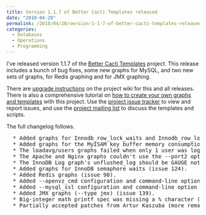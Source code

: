 ```yaml
---
title: Version 1.1.7 of Better Cacti Templates released
date: "2010-04-20"
permalink: /2010/04/20/version-1-1-7-of-better-cacti-templates-released/
categories:
  - Databases
  - Operations
  - Programming
---
```

I've released version 1.1.7 of the [Better Cacti Templates][1] project. This release includes a bunch of bug fixes, some new graphs for MySQL, and two new sets of graphs, for Redis graphing and for JMX graphing.

There are [upgrade instructions][2] on the project wiki for this and all releases. There is also a comprehensive tutorial on [how to create your own graphs and templates][3] with this project. Use the [project issue tracker][4] to view and report issues, and use the [project mailing list][5] to discuss the templates and scripts.

The full changelog follows.

<pre>
  * Added graphs for Innodb_row_lock_waits and Innodb_row_lock_time (issue 118).
  * Added graphs for the MyISAM key buffer memory consumption (issue 127).
  * The loadavg/users graphs failed when only 1 user was logged in (issue 131).
  * The Apache and Nginx graphs couldn't use the --port2 option (issue 129).
  * The InnoDB Log graph's unflushed_log should be GAUGE not COUNTER (issue 10).
  * Added graphs for InnoDB semaphore waits (issue 124).
  * Added Redis graphs (issue 90).
  * Added --openvz_cmd configuration and command-line option (issue 130).
  * Added --mysql_ssl configuration and command-line option (issue 103).
  * Added JMX graphs (--type jmx) (issue 139).
  * Big-integer math printf spec was missing a % character (issue 137).
  * Partially accepted patches from Artur Kaszuba (more remaining in issue 120).
</pre>

 [1]: http://code.google.com/p/mysql-cacti-templates/
 [2]: http://code.google.com/p/mysql-cacti-templates/wiki/UpgradingTemplates
 [3]: http://code.google.com/p/mysql-cacti-templates/wiki/CreatingGraphs
 [4]: http://code.google.com/p/mysql-cacti-templates/issues/list
 [5]: http://groups.google.com/group/better-cacti-templates
